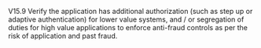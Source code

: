 V15.9 Verify the application has additional authorization (such as step up or adaptive authentication) for lower value systems, and / or segregation of duties for high value applications to enforce anti-fraud controls as per the risk of application and past fraud.